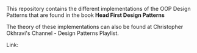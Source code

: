This repository contains the different implementations of the OOP Design Patterns 
that are found in the book <b> Head First Design Patterns </b>

The theory of these implementations can also be found at Christopher Okhravi's Channel - 
Design Patterns Playlist.

Link: 
